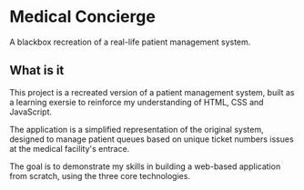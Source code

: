 # Medical Concierge

A blackbox recreation of a real-life patient management system.

## What is it

This project is a recreated version of a patient management system, built as a learning exersie to reinforce my understanding of HTML, CSS and JavaScript.

The application is a simplified representation of the original system, designed to manage patient queues based on unique ticket numbers issues at the medical facility's entrace.

The goal is to demonstrate my skills in building a web-based application from scratch, using the three core technologies.

